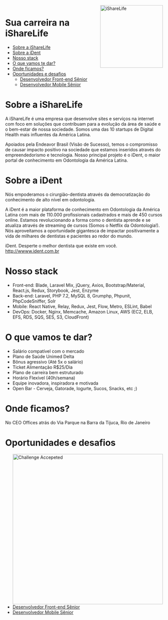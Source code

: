 <img align="right" width=200 src="https://www.isharelife.com.br/pkg-img/20.0.20/pt_BR/logo.gif" alt="iShareLife">

# Sua carreira na iShareLife

- [Sobre a iShareLife](#sobre-a-isharelife)
- [Sobre a iDent](#sobre-a-ident)
- [Nosso stack](#nosso-stack)
- [O que vamos te dar?](#o-que-vamos-te-dar)
- [Onde ficamos?](#onde-ficamos)
- [Oportunidades e desafios](#oportunidades-e-desafios)
  * [Desenvolvedor Front-end Sênior](front-end-senior)
  * [Desenvolvedor Mobile Sênior](mobile-senior)
  
# Sobre a iShareLife

A iShareLife é uma empresa que desenvolve sites e serviços na internet com foco em soluções que contribuam para a evolução da área de saúde e o bem-estar de nossa sociedade. Somos uma das 10 startups de Digital Health mais influentes da América Latina.

Apoiados pela Endeavor Brasil (Visão de Sucesso), temos o compromisso de causar impacto positivo na sociedade que estamos inseridos através do empreendedorismo e tecnologia. Nosso principal projeto é o iDent, o maior portal de conhecimento em Odontologia da América Latina.

# Sobre a iDent

Nós empoderamos o cirurgião-dentista através da democratização do conhecimento de alto nível em odontologia.

A iDent é a maior plataforma de conhecimento em Odontologia da América Latina com mais de 110.000 profissionais cadastrados e mais de 450 cursos online. Estamos revolucionando a forma como o dentista aprende e se atualiza através de streaming de cursos (Somos o Netflix da Odontologia!). Nós aproveitamos a oportunidade gigantesca de impactar positivamente a vida de milhares de dentistas e pacientes ao redor do mundo.

iDent. Desperte o melhor dentista que existe em você.
http://wwww.ident.com.br

# Nosso stack

- Front-end: Blade, Laravel Mix, jQuery, Axios, Bootstrap/Material, React.js, Redux, Storybook, Jest, Enzyme
- Back-end: Laravel, PHP 7.2, MySQL 8, Grumphp, Phpunit, PhpCodeSniffer, Solr
- Mobile: React Native, Relay, Redux, Jest, Flow, Metro, ESLint, Babel
- DevOps: Docker, Nginx, Memcache, Amazon Linux, AWS (EC2, ELB, EFS, RDS, SQS, SES, S3, CloudFront)

# O que vamos te dar?

- Salário compatível com o mercado
- Plano de Saúde Unimed Delta
- Bônus agressivo (Até 5x o salário)
- Ticket Alimentação R$25/Dia
- Plano de carreira bem estruturado
- Horário Flexível (40h/semana)
- Equipe inovadora, inspiradora e motivada
- Open Bar - Cerveja, Gatorade, Iogurte, Sucos, Snacks, etc ;)

# Onde ficamos?

No CEO Offices atrás do Via Parque na Barra da Tijuca, Rio de Janeiro

# Oportunidades e desafios

<img align=right src="https://cloud.githubusercontent.com/assets/3603793/23482593/669e9444-feae-11e6-9b6b-d1a53faf984a.png" alt="Challenge Accepeted" width=480>

- [Desenvolvedor Front-end Sênior](front-end-senior)
- [Desenvolvedor Mobile Sênior](mobile-senior)


